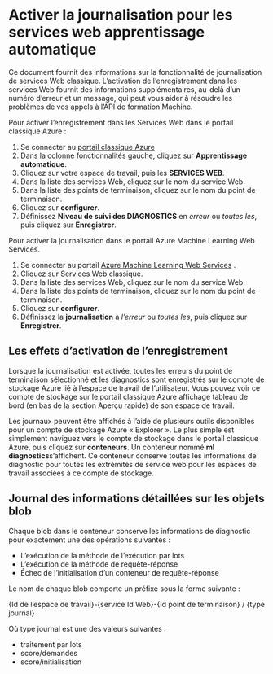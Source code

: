 <properties 
    pageTitle="Journalisation pour les services web apprentissage automatique | Microsoft Azure" 
    description="Découvrez comment activer la journalisation pour les services web apprentissage automatique. Journalisation fournit des informations supplémentaires pour aider à résoudre les problèmes de l’API." 
    services="machine-learning" 
    documentationCenter="" 
    authors="raymondlaghaeian" 
    manager="jhubbard"
    editor="cgronlun"/>

<tags
    ms.service="machine-learning"
    ms.devlang="na"
    ms.topic="article"
    ms.tgt_pltfrm="na"
    ms.workload="big-data" 
    ms.date="10/05/2016"
    ms.author="raymondl;garye"/>

# <a name="enable-logging-for-machine-learning-web-services"></a>Activer la journalisation pour les services web apprentissage automatique  

Ce document fournit des informations sur la fonctionnalité de journalisation de services Web classique. L’activation de l’enregistrement dans les services Web fournit des informations supplémentaires, au-delà d’un numéro d’erreur et un message, qui peut vous aider à résoudre les problèmes de vos appels à l’API de formation Machine.  

Pour activer l’enregistrement dans les Services Web dans le portail classique Azure :   

1.  Se connecter au [portail classique Azure](https://manage.windowsazure.com/)
2.  Dans la colonne fonctionnalités gauche, cliquez sur **Apprentissage automatique**.
3.  Cliquez sur votre espace de travail, puis les **SERVICES WEB**.
4.  Dans la liste des services Web, cliquez sur le nom du service Web.
5.  Dans la liste des points de terminaison, cliquez sur le nom du point de terminaison.
6.  Cliquez sur **configurer**.
7.  Définissez **Niveau de suivi des DIAGNOSTICS** en *erreur* ou *toutes les*, puis cliquez sur **Enregistrer**.

Pour activer la journalisation dans le portail Azure Machine Learning Web Services.

1. Se connecter au portail [Azure Machine Learning Web Services](https://services.azureml.net) .
2. Cliquez sur Services Web classique.
3.  Dans la liste des services Web, cliquez sur le nom du service Web.
4.  Dans la liste des points de terminaison, cliquez sur le nom du point de terminaison.
5.  Cliquez sur **configurer**.
6.  Définissez la **journalisation** à *l’erreur* ou *toutes les*, puis cliquez sur **Enregistrer**.

## <a name="the-effects-of-enabling-logging"></a>Les effets d’activation de l’enregistrement

Lorsque la journalisation est activée, toutes les erreurs du point de terminaison sélectionné et les diagnostics sont enregistrés sur le compte de stockage Azure lié à l’espace de travail de l’utilisateur. Vous pouvez voir ce compte de stockage sur le portail classique Azure affichage tableau de bord (en bas de la section Aperçu rapide) de son espace de travail.  

Les journaux peuvent être affichés à l’aide de plusieurs outils disponibles pour un compte de stockage Azure « Explorer ». Le plus simple est simplement naviguez vers le compte de stockage dans le portail classique Azure, puis cliquez sur **conteneurs**. Un conteneur nommé **ml diagnostics**s’affichent. Ce conteneur conserve toutes les informations de diagnostic pour toutes les extrémités de service web pour les espaces de travail associées à ce compte de stockage. 
 
## <a name="log-blob-detail-information"></a>Journal des informations détaillées sur les objets blob

Chaque blob dans le conteneur conserve les informations de diagnostic pour exactement une des opérations suivantes :

-   L’exécution de la méthode de l’exécution par lots  
-   L’exécution de la méthode de requête-réponse  
-   Échec de l’initialisation d’un conteneur de requête-réponse
  
Le nom de chaque blob comporte un préfixe sous la forme suivante : 

{Id de l’espace de travail}-{service Id Web}-{Id point de terminaison} / {type journal}  

Où type journal est une des valeurs suivantes :  

- traitement par lots  
- score/demandes  
- score/initialisation  